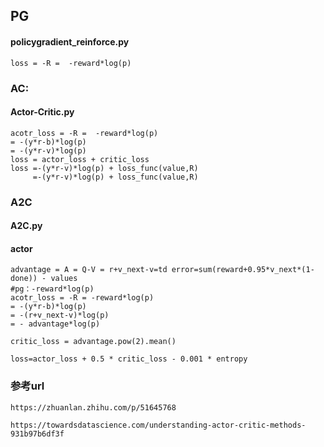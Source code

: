 ## PG
#### policygradient_reinforce.py
```
loss = -R =  -reward*log(p)
```


### AC:
#### Actor-Critic.py
```
acotr_loss = -R =  -reward*log(p) 
= -(y*r-b)*log(p)
= -(y*r-v)*log(p)
loss = actor_loss + critic_loss
loss =-(y*r-v)*log(p) + loss_func(value,R) 
     =-(y*r-v)*log(p) + loss_func(value,R)
```
### A2C
#### A2C.py
#### actor
```
advantage = A = Q-V = r+v_next-v=td error=sum(reward+0.95*v_next*(1-done)) - values
#pg：-reward*log(p) 
acotr_loss = -R = -reward*log(p) 
= -(y*r-b)*log(p)
= -(r+v_next-v)*log(p)
= - advantage*log(p)

critic_loss = advantage.pow(2).mean()

loss=actor_loss + 0.5 * critic_loss - 0.001 * entropy
```
### 参考url
```
https://zhuanlan.zhihu.com/p/51645768

https://towardsdatascience.com/understanding-actor-critic-methods-931b97b6df3f
```

